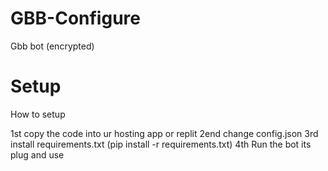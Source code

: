 # GBB-Configure
Gbb bot (encrypted)

# Setup
How to setup

1st copy the code into ur hosting app or replit 
2end change config.json
3rd install requirements.txt (pip install -r requirements.txt)
4th Run the bot its plug and use
